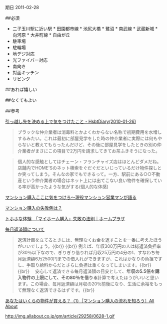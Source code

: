 期日 2011-02-28

##必須

* 二子玉川駅に近い駅
       * 田園都市線
           * 池尻大橋
           * 鷺沼
       * 南武線
           * 武蔵新城
           * 向河原
       * 大井町線
       * 自由が丘
* 駐車場
* 駐輪場
* 地デジ対応
* 光ファイバー対応
* 南向き
* 対面キッチン
* リビング

##あれば嬉しい


##なくてもよい

##参考

[引っ越し先を決める上で気をつけたこと - HsbtDiary(2010-01-26)](http://www.hsbt.org/diary/20100126.html#p02)

> ブラックな仲介業者は消毒料とかよくわからない名称で初期費用を水増しするみたい。これは最初に部屋見学をした時の仲介業者に実際には何もやらないと教えてもらったんだけど、その後に部屋見学をしたときの別の仲介業者がまさにこの項目で2万円を請求してきてお茶ふきそうになった。

> 個人的な感触としてはチェーン・フランチャイズ店はほとんどダメだね。店舗内でHOME'Sのネット検索をぐだぐだといじっているだけ物件探しとか笑ってしまう。そんなの家でもできるって。一方、駅前にある○○不動産という仲介業者の場合はネット上には出てこない良い物件を確保している率が高かったような気がする(個人的な体感)

[マンション購入ここに気をつけろ〜現役マンション営業マンが語る](http://www.fudousanget.net/)

[マンション購入の失敗例は？](http://myhome-j.j-kaigo.com/026.html)

[トホホな体験　「マイホーム購入」失敗の法則｜ホームプラザ](http://article.home-plaza.jp/article/useful/002/)

[毎月返済額について](http://www.goodhouseloan.com/2007/07/post_3.html)


> 返済計画を立てるときには、無理なくお金を返すことを一番に考えたほうがいいでしょう。{{br}}
> {{br}}
> 例えば、年収300万円の人は総返済負担率が30％以下なので、ぎりぎり借りれば月収25万円の4分の1、すなわち毎月返済額6万2500円までの借入れができますが、これはかなりの負担ですし、手取り給料からだとさらに負担は重くなってしまいます。{{br}}
> {{br}}
> 　安心して返済できる毎月返済額の目安として、**年収の5.5倍を購入物件の上限にして、その80％を借りる**計算で考えたほうがいいと思います。この場合、毎月返済額は月収の20％前後になり、生活に余裕をもって無理なく返済できるはずです。{{br}}


[あなたはいくらの物件が買える？（1）［マンション購入の流れを知ろう］All About](http://allabout.co.jp/r_house/gc/29258/)

http://img.allabout.co.jp/gm/article/29258/0628-1.gif
